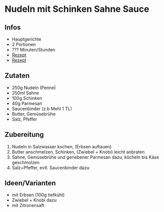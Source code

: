 # Nudeln mit Schinken Sahne Sauce

## Infos
- Hauptgerichte
- 2 Portionen
- ??? Minuten/Stunden
- [Rezept](https://www.chefkoch.de/rezepte/471381140711177/Pasta-mit-Schinken-Sahne-Sauce.html?portionen=2)
- [Rezept](https://www.rewe.de/rezepte/penne-erbsen-schinken-sahne-sauce/)
  
## Zutaten
- 250g Nudeln (Penne)
- 250ml Sahne
- 100g Schinken
- 40g Parmesan
- Saucenbinder (z.b Mehl 1 TL)
- Butter, Gemüsebrühe
- Salz, Pfeffer

## Zubereitung
1. Nudeln in Salzwasser kochen, (Erbsen auftauen)
2. Butter anschmelzen, Schinken, (Zwiebel + Knobi) leicht anbraten
3. Sahne, Gemüsebrühe und geriebener Parmesan dazu, köcheln bis Käse geschmolzen
4. Salz+Pfeffer, evtl. Saucenbinder dazu

## Ideen/Varianten
- mit Erbsen (100g tiefkühl)
- Zwiebel + Knobi dazu
- mit Zitronensaft